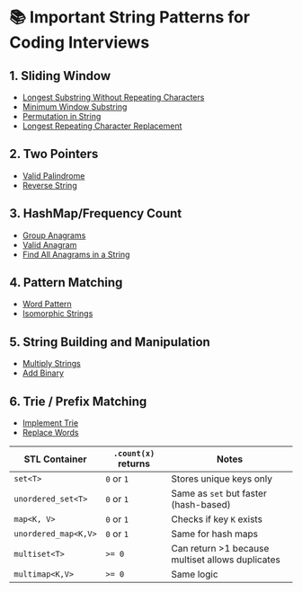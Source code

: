 # 📚 Important String Patterns for Coding Interviews

## 1. Sliding Window

- [Longest Substring Without Repeating Characters](https://leetcode.com/problems/longest-substring-without-repeating-characters/)
- [Minimum Window Substring](https://leetcode.com/problems/minimum-window-substring/)
- [Permutation in String](https://leetcode.com/problems/permutation-in-string/)
- [Longest Repeating Character Replacement](https://leetcode.com/problems/longest-repeating-character-replacement/)

## 2. Two Pointers

- [Valid Palindrome](https://leetcode.com/problems/valid-palindrome/)
- [Reverse String](https://leetcode.com/problems/reverse-string/)

## 3. HashMap/Frequency Count

- [Group Anagrams](https://leetcode.com/problems/group-anagrams/)
- [Valid Anagram](https://leetcode.com/problems/valid-anagram/)
- [Find All Anagrams in a String](https://leetcode.com/problems/find-all-anagrams-in-a-string/)

## 4. Pattern Matching

- [Word Pattern](https://leetcode.com/problems/word-pattern/)
- [Isomorphic Strings](https://leetcode.com/problems/isomorphic-strings/)

## 5. String Building and Manipulation

- [Multiply Strings](https://leetcode.com/problems/multiply-strings/)
- [Add Binary](https://leetcode.com/problems/add-binary/)

## 6. Trie / Prefix Matching

- [Implement Trie](https://leetcode.com/problems/implement-trie-prefix-tree/)
- [Replace Words](https://leetcode.com/problems/replace-words/)



| STL Container        | `.count(x)` returns | Notes                                            |
| -------------------- | ------------------- | ------------------------------------------------ |
| `set<T>`             | `0` or `1`          | Stores unique keys only                          |
| `unordered_set<T>`   | `0` or `1`          | Same as `set` but faster (hash-based)            |
| `map<K, V>`          | `0` or `1`          | Checks if key `K` exists                         |
| `unordered_map<K,V>` | `0` or `1`          | Same for hash maps                               |
| `multiset<T>`        | `>= 0`              | Can return >1 because multiset allows duplicates |
| `multimap<K,V>`      | `>= 0`              | Same logic                                       |
